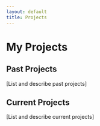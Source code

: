 ```yaml
---
layout: default
title: Projects
---
```


# My Projects

## Past Projects
[List and describe past projects]

## Current Projects
[List and describe current projects]
